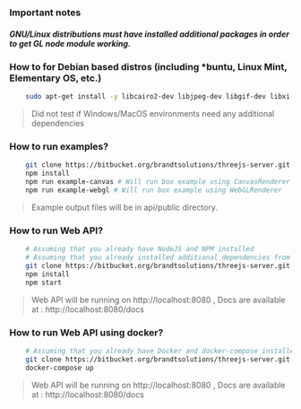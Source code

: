 ### Important notes
##### GNU/Linux distributions must have installed additional packages in order to get GL node module working.
### How to for Debian based distros (including *buntu, Linux Mint, Elementary OS, etc.)
```bash
    sudo apt-get install -y libcairo2-dev libjpeg-dev libgif-dev libxi-dev build-essential mesa-common-dev
```
> Did not test if Windows/MacOS environments need any additional dependencies

### How to run examples?
```bash
    git clone https://bitbucket.org/brandtsolutions/threejs-server.git && cd threejs-server
    npm install
    npm run example-canvas # Will run box example using CanvasRenderer
    npm run example-webgl # Will run box example using WebGLRenderer
```
> Example output files will be in api/public directory.

### How to run Web API?
```bash
    # Assuming that you already have NodeJS and NPM installed
    # Assuming that you already installed additional dependencies from above
    git clone https://bitbucket.org/brandtsolutions/threejs-server.git && cd threejs-server
    npm install
    npm start
```
> Web API will be running on http://localhost:8080 , Docs are available at : http://localhost:8080/docs

### How to run Web API using docker?
```bash
    # Assuming that you already have Docker and docker-compose installed
    git clone https://bitbucket.org/brandtsolutions/threejs-server.git && cd threejs-server
    docker-compose up
```
> Web API will be running on http://localhost:8080 , Docs are available at : http://localhost:8080/docs